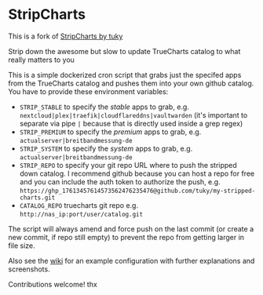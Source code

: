 # StripCharts

This is a fork of [StripCharts by tuky](https://github.com/tuky/StripCharts)

Strip down the awesome but slow to update TrueCharts catalog to what really matters to you

This is a simple dockerized cron script that grabs just the specifed apps from the TrueCharts catalog and pushes them into your own github catalog. You have to provide these environment variables:

* `STRIP_STABLE` to specify the *stable* apps to grab, e.g. `nextcloud|plex|traefik|cloudflareddns|vaultwarden` (it's important to separate via pipe `|` because that is directly used inside a grep regex)
* `STRIP_PREMIUM` to specify the *premium* apps to grab, e.g. `actualserver|breitbandmessung-de`
* `STRIP_SYSTEM` to specify the *system* apps to grab, e.g. `actualserver|breitbandmessung-de`
* `STRIP_REPO` to specify your git repo URL where to push the stripped down catalog. I recommend github because you can host a repo for free and you can include the auth token to authorize the push, e.g. `https://ghp_17613457614573562476235476@github.com/tuky/my-stripped-charts.git`
* `CATALOG_REPO` truecharts git repo e.g. `http://nas_ip:port/user/catalog.git`

The script will always amend and force push on the last commit (or create a new commit, if repo still empty) to prevent the repo from getting larger in file size.

Also see the [wiki](https://github.com/tuky/StripCharts/wiki) for an example configuration with further explanations and screenshots.

Contributions welcome! thx
